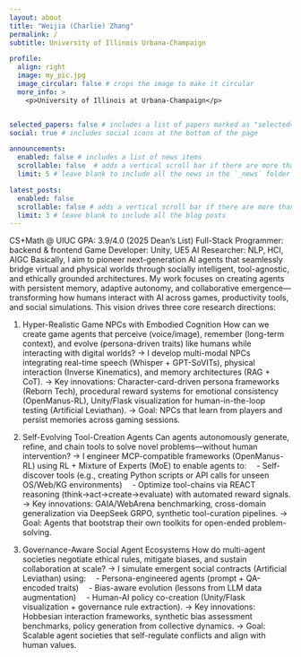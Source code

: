 ```yaml
---
layout: about
title: "Weijia (Charlie) Zhang"
permalink: /
subtitle: University of Illinois Urbana-Champaign

profile:
  align: right
  image: my_pic.jpg
  image_circular: false # crops the image to make it circular
  more_info: >
    <p>University of Illinois at Urbana-Champaign</p>


selected_papers: false # includes a list of papers marked as "selected={true}"
social: true # includes social icons at the bottom of the page

announcements:
  enabled: false # includes a list of news items
  scrollable: false  # adds a vertical scroll bar if there are more than 3 news items
  limit: 5 # leave blank to include all the news in the `_news` folder

latest_posts:
  enabled: false
  scrollable: false # adds a vertical scroll bar if there are more than 3 new posts items
  limit: 3 # leave blank to include all the blog posts
---
```


CS+Math @ UIUC
GPA: 3.9/4.0 (2025 Dean’s List)
Full-Stack Programmer: backend & frontend
Game Developer: Unity, UE5
AI Researcher: NLP, HCI, AIGC
Basically, I aim to pioneer next-generation AI agents that seamlessly bridge virtual and physical worlds through socially intelligent, tool-agnostic, and ethically grounded architectures. My work focuses on creating agents with persistent memory, adaptive autonomy, and collaborative emergence—transforming how humans interact with AI across games, productivity tools, and social simulations. This vision drives three core research directions:

1. Hyper-Realistic Game NPCs with Embodied Cognition
How can we create game agents that perceive (voice/image), remember (long-term context), and evolve (persona-driven traits) like humans while interacting with digital worlds?
→ I develop multi-modal NPCs integrating real-time speech (Whisper + GPT-SoVITs), physical interaction (Inverse Kinematics), and memory architectures (RAG + CoT).
→ Key innovations: Character-card-driven persona frameworks (Reborn Tech), procedural reward systems for emotional consistency (OpenManus-RL), Unity/Flask visualization for human-in-the-loop testing (Artificial Leviathan).
→ Goal: NPCs that learn from players and persist memories across gaming sessions.

1. Self-Evolving Tool-Creation Agents
Can agents autonomously generate, refine, and chain tools to solve novel problems—without human intervention?
→ I engineer MCP-compatible frameworks (OpenManus-RL) using RL + Mixture of Experts (MoE) to enable agents to:
 - Self-discover tools (e.g., creating Python scripts or API calls for unseen OS/Web/KG environments)
 - Optimize tool-chains via REACT reasoning (think→act→create→evaluate) with automated reward signals.
→ Key innovations: GAIA/WebArena benchmarking, cross-domain generalization via DeepSeek GRPO, synthetic tool-curation pipelines.
→ Goal: Agents that bootstrap their own toolkits for open-ended problem-solving.

1. Governance-Aware Social Agent Ecosystems
How do multi-agent societies negotiate ethical rules, mitigate biases, and sustain collaboration at scale?
→ I simulate emergent social contracts (Artificial Leviathan) using:
 - Persona-engineered agents (prompt + QA-encoded traits)
 - Bias-aware evolution (lessons from LLM data augmentation)
 - Human-AI policy co-creation (Unity/Flask visualization + governance rule extraction).
→ Key innovations: Hobbesian interaction frameworks, synthetic bias assessment benchmarks, policy generation from collective dynamics.
→ Goal: Scalable agent societies that self-regulate conflicts and align with human values.

